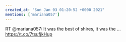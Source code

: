 ```yaml
---
created_at: "Sun Jan 03 01:20:52 +0000 2021"
mentions: ['mariana057']
---
```


RT @mariana057: It was the best of shires, it was the ... https://t.co/7tsufjkHup